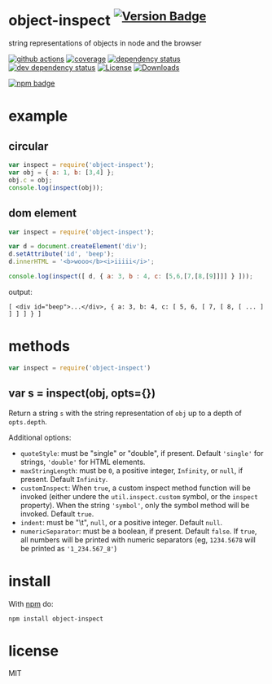 # object-inspect <sup>[![Version Badge][2]][1]</sup>

string representations of objects in node and the browser

[![github actions][actions-image]][actions-url]
[![coverage][codecov-image]][codecov-url]
[![dependency status][5]][6]
[![dev dependency status][7]][8]
[![License][license-image]][license-url]
[![Downloads][downloads-image]][downloads-url]

[![npm badge][11]][1]

# example

## circular

``` js
var inspect = require('object-inspect');
var obj = { a: 1, b: [3,4] };
obj.c = obj;
console.log(inspect(obj));
```

## dom element

``` js
var inspect = require('object-inspect');

var d = document.createElement('div');
d.setAttribute('id', 'beep');
d.innerHTML = '<b>wooo</b><i>iiiii</i>';

console.log(inspect([ d, { a: 3, b : 4, c: [5,6,[7,[8,[9]]]] } ]));
```

output:

```
[ <div id="beep">...</div>, { a: 3, b: 4, c: [ 5, 6, [ 7, [ 8, [ ... ] ] ] ] } ]
```

# methods

``` js
var inspect = require('object-inspect')
```

## var s = inspect(obj, opts={})

Return a string `s` with the string representation of `obj` up to a depth of `opts.depth`.

Additional options:

- `quoteStyle`: must be "single" or "double", if present. Default `'single'` for strings, `'double'`
  for HTML elements.
- `maxStringLength`: must be `0`, a positive integer, `Infinity`, or `null`, if present.
  Default `Infinity`.
- `customInspect`: When `true`, a custom inspect method function will be invoked (either undere
  the `util.inspect.custom` symbol, or the `inspect` property). When the string `'symbol'`, only the
  symbol method will be invoked. Default `true`.
- `indent`: must be "\t", `null`, or a positive integer. Default `null`.
- `numericSeparator`: must be a boolean, if present. Default `false`. If `true`, all numbers will be
  printed with numeric separators (eg, `1234.5678` will be printed as `'1_234.567_8'`)

# install

With [npm](https://npmjs.org) do:

```
npm install object-inspect
```

# license

MIT

[1]: https://npmjs.org/package/object-inspect

[2]: https://versionbadg.es/inspect-js/object-inspect.svg

[5]: https://david-dm.org/inspect-js/object-inspect.svg

[6]: https://david-dm.org/inspect-js/object-inspect

[7]: https://david-dm.org/inspect-js/object-inspect/dev-status.svg

[8]: https://david-dm.org/inspect-js/object-inspect#info=devDependencies

[11]: https://nodei.co/npm/object-inspect.png?downloads=true&stars=true

[license-image]: https://img.shields.io/npm/l/object-inspect.svg

[license-url]: LICENSE

[downloads-image]: https://img.shields.io/npm/dm/object-inspect.svg

[downloads-url]: https://npm-stat.com/charts.html?package=object-inspect

[codecov-image]: https://codecov.io/gh/inspect-js/object-inspect/branch/main/graphs/badge.svg

[codecov-url]: https://app.codecov.io/gh/inspect-js/object-inspect/

[actions-image]: https://img.shields.io/endpoint?url=https://github-actions-badge-u3jn4tfpocch.runkit.sh/inspect-js/object-inspect

[actions-url]: https://github.com/inspect-js/object-inspect/actions

